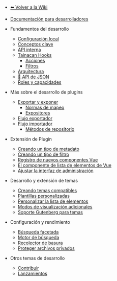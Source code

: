 - [:arrow_left: Volver a la Wiki](es-mx/?id=wiki-do-tainacan "Ir a la página de inicio de la Wiki de Tainacan")
- [Documentación para desarrolladores](es-mx/dev/ "Documentación para desarrolladores para el plugin Tainacan - Tainacan Wiki")

- Fundamentos del desarrollo
  - [Configuración local](es-mx/dev/setup-local.md "Configuración local para el desarrollo de Tainacan - Tainacan Wiki")
  - [Conceptos clave](es-mx/dev/key-concepts.md "Conceptos clave relacionados con el desarrollo de Tainacan - Tainacan Wiki")
  - [API interna](es-mx/dev/internal-api.md "API interna de Tainacan - Tainacan Wiki")
  - [Tainacan Hooks](es-mx/dev/hooks.md "Tainacan Hooks - Tainacan Wiki")
    - [Acciones](es-mx/dev/actions.md "Acciones PHP Tainacan - Tainacan Wiki")
    - [Filtros](es-mx/dev/filters.md "Filtros PHP y Javascript de Tainacan - Tainacan Wiki")
  - [Arquitectura](es-mx/dev/arquitectura.md "arquitectura técnica de Tainacan")
  - [:link: API de JSON](https://redocly.github.io/redoc/?url=https://github.com/tainacan/tainacan-wiki/raw/master/dev/openapi.json ":ignore")
  - [Roles y capacidades](es-mx/dev/roles-capabilities.md "Documentación para desarrolladores Funciones y capacidades - Tainacan Wiki")
- Más sobre el desarrollo de plugins
  - [Exportar y exponer](es-mx/dev/exporting-and-exposing.md "Exportar y exponer - Tainacan Wiki")
    - [Normas de mapeo](es-mx/dev/mapping-standards.md "Normas de mapeo - Tainacan Wiki")
    - [Expositores](es-mx/dev/exposers.md "Expositores - Tainacan Wiki")
  - [Flujo exportador](es-mx/dev/exporter-flow.md "Flujo exportador en Tainacan - Tainacan Wiki")
  - [Flujo importador](es-mx/dev/importer-flow.md "Flujo importador en Tainacan - Tainacan Wiki")
    - [Métodos de repositorio](es-mx/dev/repository-methods.md "Métodos del repositorio de Tainacan - Tainacan Wiki")
- Extensión de Plugin
  - [Creando un tipo de metadato](es-mx/dev/creating-metadata-type.md "Cómo crear un nuevo tipo de metadatos - Tainacan Wiki")
  - [Creando un tipo de filtro](es-mx/dev/creating-filters-type.md "Cómo crear un nuevo tipo de filtro - Tainacan Wiki")
  - [Registro de nuevos componentes Vue](es-mx/dev/registering-custom-vue-components.md "Cómo registrar nuevos componentes Vue para utilizarlos en tus plugins - Tainacan Wiki")
  - [El componente de lista de elementos de Vue](es-mx/dev/the-vue-items-list-component.md "El componente de lista de elementos de Vue renderizado por Tainacan - Tainacan Wiki")
  - [Ajustar la interfaz de administración](es-mx/dev/admin-ui-options.md "Cómo utilizar las opciones de Tainacan Admin UI para modificar su interfaz - Tainacan Wiki")
- Desarrollo y extensión de temas
  - [Creando temas compatibles](es-mx/dev/creating-compatible-themes.md "Cómo crear temas totalmente compatibles con Tainacan - Tainacan Wiki")
  - [Plantillas personalizadas](es-mx/dev/custom-templates.md "Cómo utilizar plantillas personalizadas para que el tema sea compatible con Tainacan - Tainacan Wiki")
  - [Personalizar la lista de elementos](es-mx/dev/customizing-the-items-list.md "Cómo personalizar mejor la lista de artículos de Tainacan en un tema - Tainacan Wiki")
  - [Modos de visualización adicionales](es-mx/dev/extra-view-modes.md "Cómo crear modos de visualización personalizados adicionales para la lista de artículos de Tainacan - Tainacan Wiki")
  - [Soporte Gutenberg para temas](es-mx/dev/theme-gutenberg-support.md "Cómo ofrecer una mejor compatibilidad con Gutenberg en tu tema - Tainacan Wiki")
- Configuración y rendimiento
  - [Búsqueda facetada](es-mx/dev/faceted-search.md "Ajustes para mejorar el rendimiento de la búsqueda por facetas - Tainacan Wiki")
  - [Motor de búsqueda](es-mx/dev/search-engine.md "Configuración para mejorar el rendimiento del motor de búsqueda - Tainacan Wiki")
  - [Recolector de basura](es-mx/dev/garbage-collector.md "Utilización del recolector de basura de Tainacan - Tainacan Wiki")
  - [Proteger archivos privados](es-mx/dev/private-files.md "Archivo de privacidad sobre Tainacan - Tainacan Wiki")
- Otros temas de desarrollo
  - [Contribuir](es-mx/dev/CONTRIBUTING.md "Cómo contribuir al desarrollo de Tainacan - Tainacan Wiki")
  - [Lanzamientos](es-mx/dev/release.md "Cómo publicar una nueva versión de Tainacan - Tainacan Wiki")
